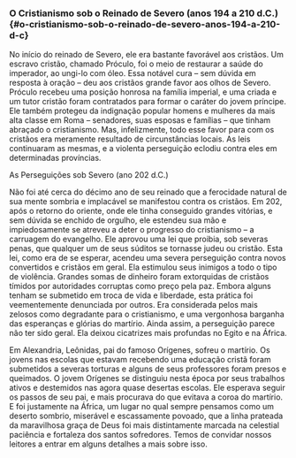 ### O Cristianismo sob o Reinado de Severo (anos 194 a 210 d.C.) {#o-cristianismo-sob-o-reinado-de-severo-anos-194-a-210-d-c}

No início do reinado de Severo, ele era bastante favorável aos cristãos. Um escravo cristão, chamado Próculo, foi o meio de restaurar a saúde do imperador, ao ungi-lo com óleo. Essa notável cura – sem dúvida em resposta à oração – deu aos cristãos grande favor aos olhos de Severo. Próculo recebeu uma posição honrosa na família imperial, e uma criada e um tutor cristão foram contratados para formar o caráter do jovem príncipe. Ele também protegeu da indignação popular homens e mulheres da mais alta classe em Roma – senadores, suas esposas e famílias – que tinham abraçado o cristianismo. Mas, infelizmente, todo esse favor para com os cristãos era meramente resultado de circunstâncias locais. As leis continuaram as mesmas, e a violenta perseguição eclodiu contra eles em determinadas províncias.

As Perseguições sob Severo (ano 202 d.C.)

Não foi até cerca do décimo ano de seu reinado que a ferocidade natural de sua mente sombria e implacável se manifestou contra os cristãos. Em 202, após o retorno do oriente, onde ele tinha conseguido grandes vitórias, e sem dúvida se enchido de orgulho, ele estendeu sua mão e impiedosamente se atreveu a deter o progresso do cristianismo – a carruagem do evangelho. Ele aprovou uma lei que proibia, sob severas penas, que qualquer um de seus súditos se tornasse judeu ou cristão. Esta lei, como era de se esperar, acendeu uma severa perseguição contra novos convertidos e cristãos em geral. Ela estimulou seus inimigos a todo o tipo de violência. Grandes somas de dinheiro foram extorquidas de cristãos tímidos por autoridades corruptas como preço pela paz. Embora alguns tenham se submetido em troca de vida e liberdade, esta prática foi veementemente denunciada por outros. Era considerada pelos mais zelosos como degradante para o cristianismo, e uma vergonhosa barganha das esperanças e glórias do martírio. Ainda assim, a perseguição parece não ter sido geral. Ela deixou cicatrizes mais profundas no Egito e na África.

Em Alexandria, Leônidas, pai do famoso Orígenes, sofreu o martírio. Os jovens nas escolas que estavam recebendo uma educação cristã foram submetidos a severas torturas e alguns de seus professores foram presos e queimados. O jovem Orígenes se distinguiu nesta época por seus trabalhos ativos e destemidos nas agora quase desertas escolas. Ele esperava seguir os passos de seu pai, e mais procurava do que evitava a coroa do martírio. E foi justamente na África, um lugar no qual sempre pensamos como um deserto sombrio, miserável e escassamente povoado, que a linha prateada da maravilhosa graça de Deus foi mais distintamente marcada na celestial paciência e fortaleza dos santos sofredores. Temos de convidar nossos leitores a entrar em alguns detalhes a mais sobre isso.
